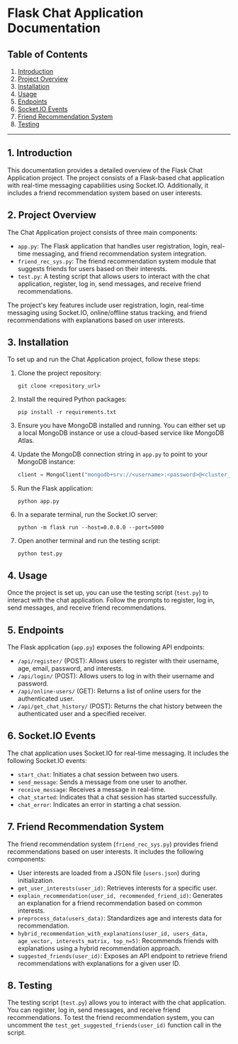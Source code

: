 # Flask Chat Application Documentation

## Table of Contents
1. [Introduction](#introduction)
2. [Project Overview](#project-overview)
3. [Installation](#installation)
4. [Usage](#usage)
5. [Endpoints](#endpoints)
6. [Socket.IO Events](#socketio-events)
7. [Friend Recommendation System](#friend-recommendation-system)
8. [Testing](#testing)

---

## 1. Introduction <a name="introduction"></a>

This documentation provides a detailed overview of the Flask Chat Application project. The project consists of a Flask-based chat application with real-time messaging capabilities using Socket.IO. Additionally, it includes a friend recommendation system based on user interests.

## 2. Project Overview <a name="project-overview"></a>

The Chat Application project consists of three main components:

- `app.py`: The Flask application that handles user registration, login, real-time messaging, and friend recommendation system integration.
- `friend_rec_sys.py`: The friend recommendation system module that suggests friends for users based on their interests.
- `test.py`: A testing script that allows users to interact with the chat application, register, log in, send messages, and receive friend recommendations.

The project's key features include user registration, login, real-time messaging using Socket.IO, online/offline status tracking, and friend recommendations with explanations based on user interests.

## 3. Installation <a name="installation"></a>

To set up and run the Chat Application project, follow these steps:

1. Clone the project repository:

   ```
   git clone <repository_url>
   ```

2. Install the required Python packages:

   ```
   pip install -r requirements.txt
   ```

3. Ensure you have MongoDB installed and running. You can either set up a local MongoDB instance or use a cloud-based service like MongoDB Atlas.

4. Update the MongoDB connection string in `app.py` to point to your MongoDB instance:

   ```python
   client = MongoClient("mongodb+srv://<username>:<password>@<cluster_url>/<db_name>?retryWrites=true&w=majority")
   ```

5. Run the Flask application:

   ```
   python app.py
   ```

6. In a separate terminal, run the Socket.IO server:

   ```
   python -m flask run --host=0.0.0.0 --port=5000
   ```

7. Open another terminal and run the testing script:

   ```
   python test.py
   ```

## 4. Usage <a name="usage"></a>

Once the project is set up, you can use the testing script (`test.py`) to interact with the chat application. Follow the prompts to register, log in, send messages, and receive friend recommendations.

## 5. Endpoints <a name="endpoints"></a>

The Flask application (`app.py`) exposes the following API endpoints:

- `/api/register/` (POST): Allows users to register with their username, age, email, password, and interests.
- `/api/login/` (POST): Allows users to log in with their username and password.
- `/api/online-users/` (GET): Returns a list of online users for the authenticated user.
- `/api/get_chat_history/` (POST): Returns the chat history between the authenticated user and a specified receiver.

## 6. Socket.IO Events <a name="socketio-events"></a>

The chat application uses Socket.IO for real-time messaging. It includes the following Socket.IO events:

- `start_chat`: Initiates a chat session between two users.
- `send_message`: Sends a message from one user to another.
- `receive_message`: Receives a message in real-time.
- `chat_started`: Indicates that a chat session has started successfully.
- `chat_error`: Indicates an error in starting a chat session.

## 7. Friend Recommendation System <a name="friend-recommendation-system"></a>

The friend recommendation system (`friend_rec_sys.py`) provides friend recommendations based on user interests. It includes the following components:

- User interests are loaded from a JSON file (`users.json`) during initialization.
- `get_user_interests(user_id)`: Retrieves interests for a specific user.
- `explain_recommendation(user_id, recommended_friend_id)`: Generates an explanation for a friend recommendation based on common interests.
- `preprocess_data(users_data)`: Standardizes age and interests data for recommendation.
- `hybrid_recommendation_with_explanations(user_id, users_data, age_vector, interests_matrix, top_n=5)`: Recommends friends with explanations using a hybrid recommendation approach.
- `suggested_friends(user_id)`: Exposes an API endpoint to retrieve friend recommendations with explanations for a given user ID.

## 8. Testing <a name="testing"></a>

The testing script (`test.py`) allows you to interact with the chat application. You can register, log in, send messages, and receive friend recommendations. To test the friend recommendation system, you can uncomment the `test_get_suggested_friends(user_id)` function call in the script.
